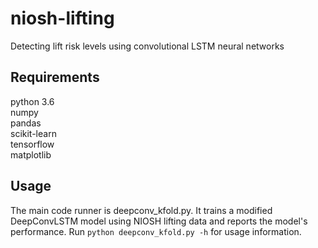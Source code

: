 # niosh-lifting
Detecting lift risk levels using convolutional LSTM neural networks

## Requirements
python 3.6<br>
numpy<br>
pandas<br>
scikit-learn<br>
tensorflow<br>
matplotlib<br>

## Usage
The main code runner is deepconv_kfold.py. It trains a modified DeepConvLSTM model using NIOSH lifting data and reports the model's performance. Run `python deepconv_kfold.py -h` for usage information.

